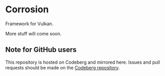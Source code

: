 # Corrosion

Framework for Vulkan.

More stuff will come soon.

## Note for GitHub users
This repository is hosted on Codeberg and mirrored here. Issues and pull requests should be
made on the [Codeberg repository](https://codeberg.org/quou/corrosion).
